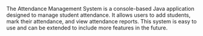 The Attendance Management System is a console-based Java application designed to manage student attendance. It allows users to add students, mark their attendance, and view attendance reports. This system is easy to use and can be extended to include more features in the future.


